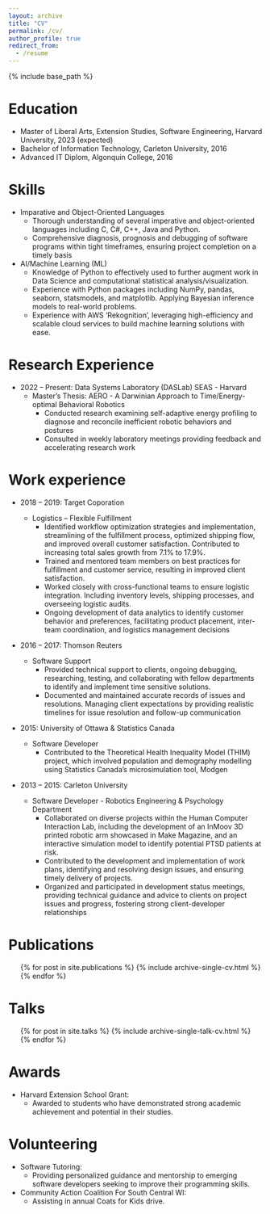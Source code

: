 ```yaml
---
layout: archive
title: "CV"
permalink: /cv/
author_profile: true
redirect_from:
  - /resume
---
```


{% include base_path %}

Education
======
* Master of Liberal Arts, Extension Studies, Software Engineering, Harvard University, 2023 (expected)
* Bachelor of Information Technology, Carleton University, 2016
* Advanced IT Diplom, Algonquin College, 2016

Skills
======
* Imparative and Object-Oriented Languages
  * Thorough understanding of several imperative and object-oriented languages including C, C#, C++, Java and Python.
  * Comprehensive diagnosis, prognosis and debugging of software programs within tight timeframes, ensuring project completion on a timely basis
* AI/Machine Learning (ML)
  * Knowledge of Python to effectively used to further augment work in Data Science and computational statistical analysis/visualization.
  * Experience with Python packages including NumPy, pandas, seaborn, statsmodels, and matplotlib. Applying Bayesian
inference models to real-world problems.
  * Experience with AWS ‘Rekognition’, leveraging high-efficiency and scalable cloud services to build machine learning
solutions with ease.

Research Experience
======

* 2022 – Present: Data Systems Laboratory (DASLab) SEAS - Harvard 
  * Master’s Thesis: AERO - A Darwinian Approach to Time/Energy-optimal Behavioral Robotics 
    * Conducted research examining self-adaptive energy profiling to diagnose and reconcile inefficient robotic behaviors and postures
    * Consulted in weekly laboratory meetings providing feedback and accelerating research work

Work experience
======
* 2018 – 2019: Target Coporation
  * Logistics – Flexible Fulfillment 
    * Identified workflow optimization strategies and implementation, streamlining of the fulfillment process, optimized shipping flow, and improved overall customer satisfaction. Contributed to increasing total sales growth from 7.1% to 17.9%.
    * Trained and mentored team members on best practices for fulfillment and customer service, resulting in improved client satisfaction.
    * Worked closely with cross-functional teams to ensure logistic integration. Including inventory levels, shipping processes, and overseeing logistic audits.
    * Ongoing development of data analytics to identify customer behavior and preferences, facilitating product placement, inter-team coordination, and logistics management decisions

* 2016 – 2017: Thomson Reuters
  * Software Support 
    * Provided technical support to clients, ongoing debugging, researching, testing, and collaborating with fellow departments to identify and implement time sensitive solutions.
    * Documented and maintained accurate records of issues and resolutions. Managing client expectations by providing realistic timelines for issue resolution and follow-up communication

* 2015: University of Ottawa & Statistics Canada
  * Software Developer
    * Contributed to the Theoretical Health Inequality Model (THIM) project, which involved population and demography modelling using Statistics Canada’s microsimulation tool, Modgen

* 2013 – 2015: Carleton University
  * Software Developer - Robotics Engineering & Psychology Department 
    * Collaborated on diverse projects within the Human Computer Interaction Lab, including the development of an InMoov 3D printed robotic arm showcased in Make Magazine, and an interactive simulation model to identify potential PTSD patients at risk.
    * Contributed to the development and implementation of work plans, identifying and resolving design issues, and ensuring timely delivery of projects.
    * Organized and participated in development status meetings, providing technical guidance and advice to clients on project issues and progress, fostering strong client-developer relationships

Publications
======
  <ul>{% for post in site.publications %}
    {% include archive-single-cv.html %}
  {% endfor %}</ul>
  
Talks
======
  <ul>{% for post in site.talks %}
    {% include archive-single-talk-cv.html %}
  {% endfor %}</ul>
  
Awards
======
* Harvard Extension School Grant: 
  * Awarded to students who have demonstrated strong academic achievement and potential in their studies.

Volunteering
======
* Software Tutoring: 
  * Providing personalized guidance and mentorship to emerging software developers seeking to improve their programming skills.
* Community Action Coalition For South Central WI: 
  * Assisting in annual Coats for Kids drive.

